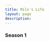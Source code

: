 ```yaml
---
title: Milo's Life
layout: page
description:
---
```


<h3>Season 1</h3>
<div class="video-grid" id="video-grid" data-playlist-id="PL5irix3qFbXMJZbC_ANJA9FYuvKVTym8z"></div>

<script src="show-scripts.js"></script>